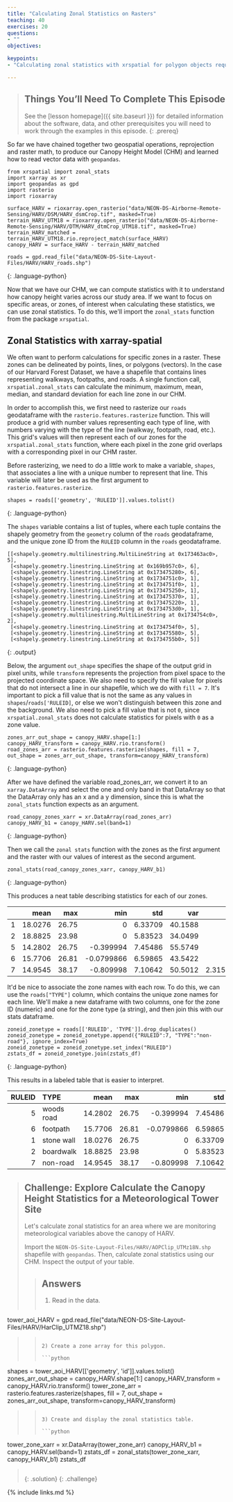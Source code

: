 ```yaml
---
title: "Calculating Zonal Statistics on Rasters"
teaching: 40
exercises: 20
questions:
- ""
objectives:

keypoints:
- "Calculating zonal statistics with xrspatial for polygon objects requires rasterizing each object."

---
```

> ## Things You’ll Need To Complete This Episode
> See the [lesson homepage]({{ site.baseurl }}) for detailed information about the software,
> data, and other prerequisites you will need to work through the examples in this episode.
{: .prereq}

So far we have chained together two geospatial operations, reprojection and raster math, to produce our Canopy Height Model (CHM) and learned how to read vector data with `geopandas`.

~~~
from xrspatial import zonal_stats
import xarray as xr
import geopandas as gpd
import rasterio
import rioxarray

surface_HARV = rioxarray.open_rasterio("data/NEON-DS-Airborne-Remote-Sensing/HARV/DSM/HARV_dsmCrop.tif", masked=True)
terrain_HARV_UTM18 = rioxarray.open_rasterio("data/NEON-DS-Airborne-Remote-Sensing/HARV/DTM/HARV_dtmCrop_UTM18.tif", masked=True)
terrain_HARV_matched = terrain_HARV_UTM18.rio.reproject_match(surface_HARV)
canopy_HARV = surface_HARV - terrain_HARV_matched

roads = gpd.read_file("data/NEON-DS-Site-Layout-Files/HARV/HARV_roads.shp")
~~~
{: .language-python}

Now that we have our CHM, we can compute statistics with it to understand how canopy height varies across our study area. If we want to focus on specific areas, or zones, of interest when calculating these statistics, we can use zonal statistics. To do this, we'll import the `zonal_stats` function from the package `xrspatial`.

## Zonal Statistics with xarray-spatial
We often want to perform calculations for specific zones in a raster. These zones can be delineated by points, lines, or polygons (vectors). In the case of our Harvard Forest Dataset, we have a shapefile that contains lines representing walkways, footpaths, and roads. A single function call, `xrspatial.zonal_stats` can calculate the minimum, maximum, mean, median, and standard deviation for each line zone in our CHM.

In order to accomplish this, we first need to rasterize our `roads` geodataframe with the `rasterio.features.rasterize` function. This will produce a grid with number values representing each type of line, with numbers varying with the type of the line (walkway, footpath, road, etc.). This grid's values will then represent each of our zones for the `xrspatial.zonal_stats` function, where each pixel in the zone grid overlaps with a corresponding pixel in our CHM raster. 

Before rasterizing, we need to do a little work to make a variable, `shapes`, that associates a line with a unique number to represent that line. This variable will later be used as the first argument to `rasterio.features.rasterize`.

~~~
shapes = roads[['geometry', 'RULEID']].values.tolist()
~~~
{: .language-python}

The `shapes` variable contains a list of tuples, where each tuple contains the shapely geometry from the `geometry` column of the `roads` geodataframe, and the unique zone ID from the `RULEID` column in the `roads` geodataframe.

~~~
[[<shapely.geometry.multilinestring.MultiLineString at 0x173463ac0>, 5],
 [<shapely.geometry.linestring.LineString at 0x169b957c0>, 6],
 [<shapely.geometry.linestring.LineString at 0x173475280>, 6],
 [<shapely.geometry.linestring.LineString at 0x1734751c0>, 1],
 [<shapely.geometry.linestring.LineString at 0x1734751f0>, 1],
 [<shapely.geometry.linestring.LineString at 0x173475250>, 1],
 [<shapely.geometry.linestring.LineString at 0x173475370>, 1],
 [<shapely.geometry.linestring.LineString at 0x173475220>, 1],
 [<shapely.geometry.linestring.LineString at 0x1734753d0>, 1],
 [<shapely.geometry.multilinestring.MultiLineString at 0x1734754c0>, 2],
 [<shapely.geometry.linestring.LineString at 0x1734754f0>, 5],
 [<shapely.geometry.linestring.LineString at 0x173475580>, 5],
 [<shapely.geometry.linestring.LineString at 0x1734755b0>, 5]]
~~~
{: .output}

Below, the argument `out_shape` specifies the shape of the output grid in pixel units, while `transform` represents the projection from pixel space to the projected coordinate space. We also need to specify the fill value for pixels that do not intersect a line in our shapefile, which we do with `fill = 7`. It's important to pick a fill value that is not the same as any values in `shapes`/`roads['RULEID]`, or else we won't distinguish between this zone and the background. We also need to pick a fill value that is not `0`, since `xrspatial.zonal_stats` does not calculate statistics for pixels with `0` as a zone value.

~~~
zones_arr_out_shape = canopy_HARV.shape[1:]
canopy_HARV_transform = canopy_HARV.rio.transform()
road_zones_arr = rasterio.features.rasterize(shapes, fill = 7, out_shape = zones_arr_out_shape, transform=canopy_HARV_transform)
~~~
{: .language-python}

After we have defined the variable road_zones_arr, we convert it to an `xarray.DataArray` and select the one and only band in that DataArray so that the DataArray only has an x and a y dimension, since this is what the `zonal_stats` function expects as an argument.

~~~
road_canopy_zones_xarr = xr.DataArray(road_zones_arr)
canopy_HARV_b1 = canopy_HARV.sel(band=1)
~~~
{: .language-python}

Then we call the `zonal stats` function with the zones as the first argument and the raster with our values of interest as the second argument.

~~~
zonal_stats(road_canopy_zones_xarr, canopy_HARV_b1)
~~~
{: .language-python}

This produces a neat table describing statistics for each of our zones.

|    |    mean |   max |        min |     std |     var |          count |
|---:|--------:|------:|-----------:|--------:|--------:|---------------:|
|  1 | 18.0276 | 26.75 |  0         | 6.33709 | 40.1588 |  734           |
|  2 | 18.8825 | 23.98 |  0         | 5.83523 | 34.0499 |   59           |
|  5 | 14.2802 | 26.75 | -0.399994  | 7.45486 | 55.5749 | 2419           |
|  6 | 15.7706 | 26.81 | -0.0799866 | 6.59865 | 43.5422 |  719           |
|  7 | 14.9545 | 38.17 | -0.809998  | 7.10642 | 50.5012 |    2.31557e+06 |

It'd be nice to associate the zone names with each row. To do this, we can use the `roads["TYPE"]` column, which contains the unique zone names for each line. We'll make a new dataframe with two columns, one for the zone ID (numeric) and one for the zone type (a string), and then join this with our stats dataframe.

~~~
zoneid_zonetype = roads[['RULEID', 'TYPE']].drop_duplicates()
zoneid_zonetype = zoneid_zonetype.append({"RULEID":7, "TYPE":"non-road"}, ignore_index=True)
zoneid_zonetype = zoneid_zonetype.set_index("RULEID")
zstats_df = zoneid_zonetype.join(zstats_df)
~~~
{: .language-python}

This results in a labeled table that is easier to interpret.

|   RULEID | TYPE       |    mean |   max |        min |     std |     var |          count |
|---------:|:-----------|--------:|------:|-----------:|--------:|--------:|---------------:|
|        5 | woods road | 14.2802 | 26.75 | -0.399994  | 7.45486 | 55.5749 | 2419           |
|        6 | footpath   | 15.7706 | 26.81 | -0.0799866 | 6.59865 | 43.5422 |  719           |
|        1 | stone wall | 18.0276 | 26.75 |  0         | 6.33709 | 40.1588 |  734           |
|        2 | boardwalk  | 18.8825 | 23.98 |  0         | 5.83523 | 34.0499 |   59           |
|        7 | non-road   | 14.9545 | 38.17 | -0.809998  | 7.10642 | 50.5012 |    2.31557e+06 |

> ## Challenge: Explore Calculate the Canopy Height Statistics for a Meteorological Tower Site
> 
> Let's calculate zonal statistics for an area where we are monitoring meteorological variables above the canopy of HARV.
> 
> Import the `NEON-DS-Site-Layout-Files/HARV/AOPClip_UTMz18N.shp` shapefile with `geopandas`.
> Then, calculate zonal statistics using our CHM. Inspect the output of your table.
> 
> 
> > ## Answers
> > 1) Read in the data.
> >
> > ```python
tower_aoi_HARV = gpd.read_file("data/NEON-DS-Site-Layout-Files/HARV/HarClip_UTMZ18.shp")
> > ```
> >
> > 2) Create a zone array for this polygon.
> >
> > ```python
shapes = tower_aoi_HARV[['geometry', 'id']].values.tolist()
zones_arr_out_shape = canopy_HARV.shape[1:]
canopy_HARV_transform = canopy_HARV.rio.transform()
tower_zone_arr = rasterio.features.rasterize(shapes, fill = 7, out_shape = zones_arr_out_shape, transform=canopy_HARV_transform)
> > ```
> > 
> > 3) Create and display the zonal statistics table.
> >
> > ```python
tower_zone_xarr = xr.DataArray(tower_zone_arr)
canopy_HARV_b1 = canopy_HARV.sel(band=1)
zstats_df = zonal_stats(tower_zone_xarr, canopy_HARV_b1)
zstats_df
> > ```
> {: .solution}
{: .challenge}

{% include links.md %}

